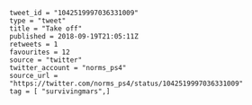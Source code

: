 ```
tweet_id = "1042519997036331009"
type = "tweet"
title = "Take off"
published = 2018-09-19T21:05:11Z
retweets = 1
favourites = 12
source = "twitter"
twitter_account = "norms_ps4"
source_url = "https://twitter.com/norms_ps4/status/1042519997036331009"
tag = [ "survivingmars",]
```

<p class='image'><img src='http://mnf.m17s.net/2018/09/19/DnfGaTRXoAEErEx.jpg' alt=''></p>

